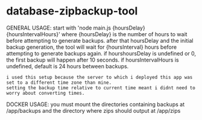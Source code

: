 # database-zipbackup-tool
GENERAL USAGE:
	start with 'node main.js {hoursDelay} {hoursIntervalHours}'
	where {hoursDelay} is the number of hours to wait before attempting to generate backups.
	after that hoursDelay and the initial backup generation, the tool will wait for {hoursInterval} hours before
	attempting to generate backups again.
	if hourshoursDelay is undefined or 0, the first backup will happen after 10 seconds. if hoursIntervalHours is undefined, 
	default is 24 hours between backups.
	
	
	i used this setup because the server to which i deployed this app was set to a different time zone than mine.
	setting the backup time relative to current time meant i didnt need to worry about converting times. 
        
DOCKER USAGE:
	you must mount the directories containing backups at /app/backups and the directory where zips should output
	  at /app/zips
